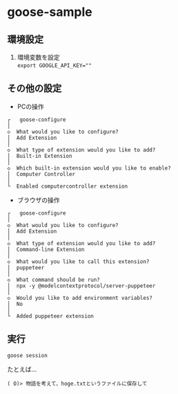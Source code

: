# goose-sample

## 環境設定

1. 環境変数を設定  
`export GOOGLE_API_KEY=""`

## その他の設定

- PCの操作
```
┌   goose-configure 
│
◇  What would you like to configure?
│  Add Extension 
│
◇  What type of extension would you like to add?
│  Built-in Extension 
│
◇  Which built-in extension would you like to enable?
│  Computer Controller 
│
└  Enabled computercontroller extension
```

- ブラウザの操作
```
┌   goose-configure 
│
◇  What would you like to configure?
│  Add Extension 
│
◇  What type of extension would you like to add?
│  Command-line Extension 
│
◇  What would you like to call this extension?
│  puppeteer
│
◇  What command should be run?
│  npx -y @modelcontextprotocol/server-puppeteer
│
◇  Would you like to add environment variables?
│  No 
│
└  Added puppeteer extension
```


## 実行

```
goose session
```

たとえば...
```
( O)> 物語を考えて、hoge.txtというファイルに保存して
```